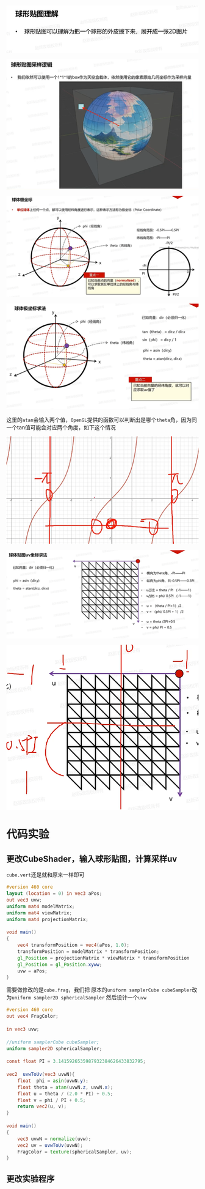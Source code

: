 ![输入图片说明](/imgs/2025-02-17/fGoLSbjlRnfQ6WYq.png)

![输入图片说明](/imgs/2025-02-17/fX6qU701Q758Z7Ws.png)

![输入图片说明](/imgs/2025-02-17/PWTUh1Xm8t8H1wJ4.png)

![输入图片说明](/imgs/2025-02-17/0FOX0yF0yxYpGtcW.png)

这里的`atan`会输入两个值，`OpenGL`提供的函数可以判断出是哪个`theta`角，因为同一个tan值可能会对应两个角度，如下这个情况

![输入图片说明](/imgs/2025-02-17/eSvPgvgYHZRwSGXT.png)

![输入图片说明](/imgs/2025-02-17/jpPse2kwZICsVOts.png)

![输入图片说明](/imgs/2025-02-17/ykiayiYFtkp65pRO.png)

# 代码实验
## 更改CubeShader，输入球形贴图，计算采样uv
`cube.vert`还是就和原来一样即可
```glsl
#version 460 core
layout (location = 0) in vec3 aPos;
out vec3 uvw;
uniform mat4 modelMatrix;
uniform mat4 viewMatrix;
uniform mat4 projectionMatrix;

void main()
{
	vec4 transformPosition = vec4(aPos, 1.0);
	transformPosition = modelMatrix * transformPosition;
	gl_Position = projectionMatrix * viewMatrix * transformPosition
	gl_Position = gl_Position.xyww;
	uvw = aPos;
}
```
需要做修改的是`cube.frag`，我们把
原本的`uniform samplerCube cubeSampler`改为`uniform sampler2D sphericalSampler`
然后设计一个`uvw`
```glsl
#version 460 core
out vec4 FragColor;

in vec3 uvw;

//uniform samplerCube cubeSampler;
uniform sampler2D sphericalSampler;

const float PI = 3.1415926535987932384626433832795;

vec2  uvwToUv(vec3 uvwN){
	float  phi = asin(uvwN.y);
	float theta = atan(uvwN.z, uvwN.x);
	float u = theta / (2.0 * PI) + 0.5;
	float v = phi / PI + 0.5;
	return vec2(u, v);
}

void main()
{
	vec3 uvwN = normalize(uvw);
	vec2 uv = uvwToUv(uvwN);
	FragColor = texture(sphericalSampler, uv);
}
```
## 更改实验程序

<!--stackedit_data:
eyJoaXN0b3J5IjpbLTYzOTkxNzI0MywtMTY3MTk1Mzc2MiwxOT
ExMjEyNzQxLDg3NDc1MzgxMiwtMjEyNjc2ODYxMSwyMzM4MzI4
MTMsMTQ1MTI2NDA3N119
-->
